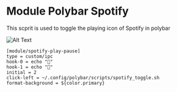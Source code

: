 # Module Polybar Spotify
This scprit is used to toggle the playing icon of Spotify in polybar

![Alt Text](https://media2.giphy.com/media/VxI5maSO1184y1F3J8/giphy.gif)

```
[module/spotify-play-pause]
type = custom/ipc
hook-0 = echo ""
hook-1 = echo ""
initial = 2
click-left = ~/.config/polybar/scripts/spotify_toggle.sh
format-background = ${color.primary}
```
